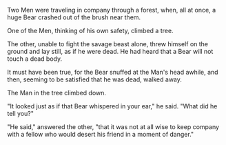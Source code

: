 Two Men were traveling in company through a forest, when, all at
once, a huge Bear crashed out of the brush near them.

One of the Men, thinking of his own safety, climbed a tree.

The other, unable to fight the savage beast alone, threw himself
on the ground and lay still, as if he were dead. He had heard
that a Bear will not touch a dead body.

It must have been true, for the Bear snuffed at the Man's head
awhile, and then, seeming to be satisfied that he was dead,
walked away.

The Man in the tree climbed down.

"It looked just as if that Bear whispered in your ear," he said.
"What did he tell you?"

"He said," answered the other, "that it was not at all wise to
keep company with a fellow who would desert his friend in a
moment of danger."
